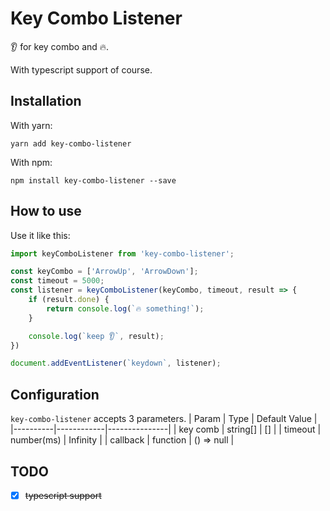 # Key Combo Listener

👂 for key combo and 🔥.

With typescript support of course.

## Installation

With yarn:
```
yarn add key-combo-listener
```

With npm:
```
npm install key-combo-listener --save
```

## How to use

Use it like this:

```javascript
import keyComboListener from 'key-combo-listener';

const keyCombo = ['ArrowUp', 'ArrowDown'];
const timeout = 5000;
const listener = keyComboListener(keyCombo, timeout, result => {
    if (result.done) {
        return console.log(`🔥 something!`);
    }

    console.log(`keep 👂`, result);
})

document.addEventListener(`keydown`, listener);
```

## Configuration

`key-combo-listener` accepts 3 parameters.
| Param    | Type       | Default Value |
|----------|------------|---------------|
| key comb | string[]   | []            |
| timeout  | number(ms) | Infinity      |
| callback | function   | () => null    |

## TODO
- [x] ~~typescript support~~
